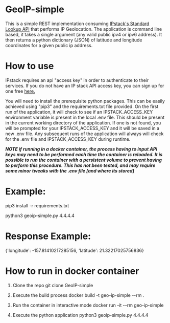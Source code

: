 # GeoIP-simple

This is a simple REST implementation consuming [IPstack's Standard Lookup API](https://ipstack.com/documentation#standard) that performs IP Geolocation.
The application is command line based, it takes a single argument (any valid public ipv4 or ipv6 address).
It then returns a python dictionary (JSON) of latitude and longitude coordinates for a given public ip address.


# How to use

IPstack requires an api "access key" in order to authenticate to their services. 
If you do not have an IP stack API access key, you can sign up for one free [here.](https://ipstack.com/signup/free)

You will need to install the prerequisite python packages. This can be easily achieved using "pip3" and the requirements.txt file provided.
On the first run of the application, it will check to see if an IPSTACK_ACCESS_KEY environment variable is present in the local .env file.
This should be present in the current working directory of the application.
If one is not found, you will be prompted for your IPSTACK_ACCESS_KEY and it will be saved in a new .env file.
Any subsequent runs of the application will always will check for the .env file and IPSTACK_ACCESS_KEY during runtime.

***NOTE if running in a docker container, the process having to input API keys may need to be performed each time the container is reloaded.
It is possible to run the container with a persistent volume to prevent having to perform this procedure. 
This has not been tested, and may require some minor tweaks with the .env file [and where its stored]***



# Example:

pip3 install -r requirements.txt

python3 geoip-simple.py 4.4.4.4

# Response Example:

{'longitude': -157.81410217285156, 'latitude': 21.32217025756836}

# How to run in docker container

1. Clone the repo
git clone GeoIP-simple

3. Execute the build process
docker build -t geo-ip-simple --rm .

4. Run the container in interactive mode
docker run -it --rm geo-ip-simple

5. Execute the python application
python3 geoip-simple.py 4.4.4.4
